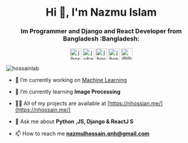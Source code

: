 <h1 align="center"> Hi 👋, I'm Nazmu Islam </h1>
<h3 align="center">Im Programmer and Django and React Developer from Bangladesh :Bangladesh:</h3>

<p align="center">
<a href="https://twitter.com/nazmul629" target="blank"><img align="center" src="https://cdn.jsdelivr.net/npm/simple-icons@3.0.1/icons/twitter.svg" alt="jhossain28" height="30" width="30" /></a>
<a href="https://linkedin.com/in/nazmul629" target="blank"><img align="center" src="https://cdn.jsdelivr.net/npm/simple-icons@3.0.1/icons/linkedin.svg" alt="jubayer28" height="30" width="30" /></a>
<a href="https://kaggle.com/" target="blank"><img align="center" src="https://cdn.jsdelivr.net/npm/simple-icons@3.0.1/icons/kaggle.svg" alt="jhossain" height="30" width="30" /></a>
<a href="https://fb.com/nazmul0105" target="blank"><img align="center" src="https://cdn.jsdelivr.net/npm/simple-icons@3.0.1/icons/facebook.svg" alt="jhossain28" height="30" width="30" /></a>
<a href="https://medium.com/" target="blank"><img align="center" src="https://cdn.jsdelivr.net/npm/simple-icons@3.0.1/icons/medium.svg" alt="@jhossain28" height="30" width="30" /></a>
</p>

<p align="left"> <img src="https://komarev.com/ghpvc/?username=hossainlab" alt="hossainlab" /> </p>

- 🔭 I’m currently working on [Machine Learning]()

- 🌱 I’m currently learning **Image Processing**

- 👨‍💻 All of my projects are available at [https://nhossian.me/](https://nhossain.me/)



- 💬 Ask me about **Python ,JS, Django & ReactJ S**

- 📫 How to reach me **nazmulhossain.qnh@gmail.com**


